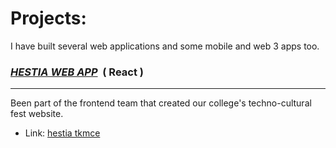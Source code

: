 # Projects:

I have built several web applications and some mobile and web 3 apps too.

<h3><u><strong><i>HESTIA WEB APP</i></strong></u> &nbsp;( React )</h3>
<hr />

Been part of the frontend team that created our college's techno-cultural fest website.

- Link: <a href="https://hestiatkmce.live/" target="_blank">hestia tkmce<a/>

